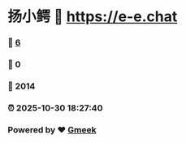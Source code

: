 # 扬小鳄 :link: https://e-e.chat 
### :page_facing_up: [6](https://e-e.chat/tag.html) 
### :speech_balloon: 0 
### :hibiscus: 2014 
### :alarm_clock: 2025-10-30 18:27:40 
### Powered by :heart: [Gmeek](https://github.com/Meekdai/Gmeek)
